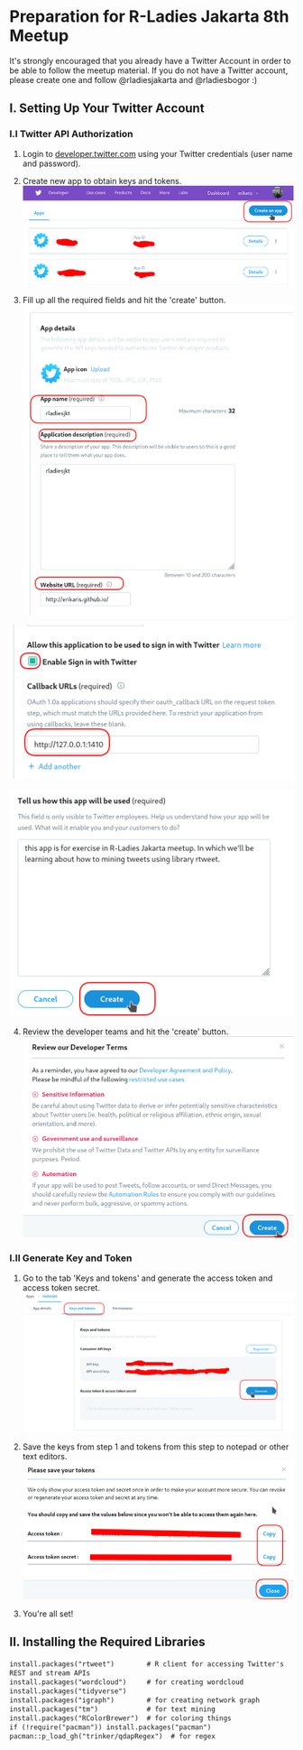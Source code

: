 # Preparation for R-Ladies Jakarta 8th Meetup

It's strongly encouraged that you already have a Twitter Account in order to be able to follow the meetup material. If you do not have a Twitter account, please create one and follow @rladiesjakarta and @rladiesbogor :)

## I. Setting Up Your Twitter Account
### I.I Twitter API Authorization
1. Login to [developer.twitter.com](https://developer.twitter.com/en/apps) using your Twitter credentials (user name and password). 

2. Create new app to obtain keys and tokens. 
![Alt text](./images/create_apps.png)

3. Fill up all the required fields and hit the 'create' button.  <br />
![Alt text](./images/app_details1.png)   

![Alt text](./images/app_details2b.png)   

![Alt text](./images/app_details2.png)

4. Review the developer teams and hit the 'create' button. <br />
![Alt text](./images/app_details3.png)

### I.II Generate Key and Token 
1. Go to the tab 'Keys and tokens' and generate the access token and access token secret. <br />
![Alt text](./images/app_details4.png)

2. Save the keys from step 1 and tokens from this step to notepad or other text editors. <br />
![Alt text](./images/save_tokens.png)

3. You're all set!


## II. Installing the Required Libraries
```
install.packages("rtweet")        # R client for accessing Twitter's REST and stream APIs
install.packages("wordcloud")     # for creating wordcloud
install.packages("tidyverse")
install.packages("igraph")        # for creating network graph
install.packages("tm")            # for text mining
install.packages("RColorBrewer")  # for coloring things
if (!require("pacman")) install.packages("pacman")
pacman::p_load_gh("trinker/qdapRegex")  # for regex
```


